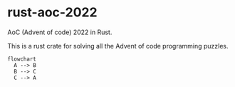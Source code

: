 # rust-aoc-2022

AoC (Advent of code) 2022 in Rust.

This is a rust crate for solving all the Advent of code programming puzzles.

```mermaid
flowchart
  A --> B
  B --> C
  C --> A
```
